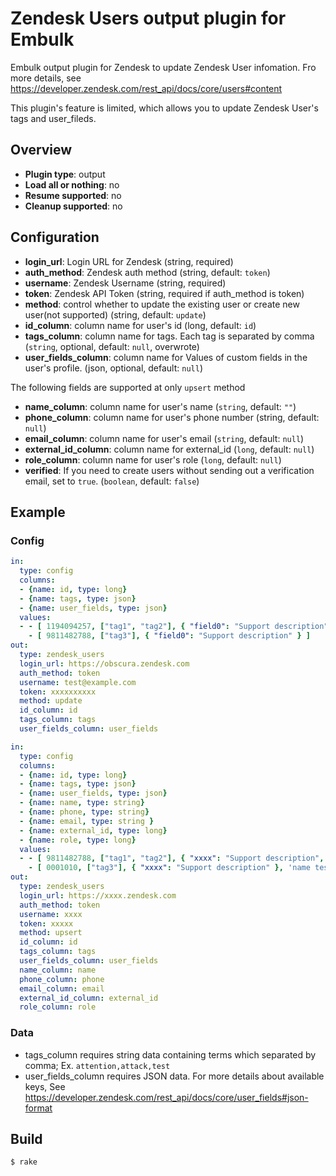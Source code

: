 # Zendesk Users output plugin for Embulk

Embulk output plugin for Zendesk to update Zendesk User infomation. Fro more details, see https://developer.zendesk.com/rest_api/docs/core/users#content

This plugin's feature is limited, which allows you to update Zendesk User's tags and user_fileds.

## Overview

* **Plugin type**: output
* **Load all or nothing**: no
* **Resume supported**: no
* **Cleanup supported**: no

## Configuration

- **login_url**: Login URL for Zendesk (string, required)
- **auth_method**: Zendesk auth method (string, default: `token`)
- **username**: Zendesk Username (string, required)
- **token**: Zendesk API Token (string, required if auth_method is token)
- **method**:  control whether to update the existing user or create new user(not supported) (string, default: `update`)
- **id_column**: column name for user's id (long, default: `id`)
- **tags_column**: column name for tags. Each tag is separated by comma (`string`, optional, default: `null`, overwrote)
- **user_fields_column**: column name for Values of custom fields in the user's profile. (json, optional, default: `null`)

The following fields are supported at only `upsert` method

- **name_column**: column name for user's name (`string`, default: `""`)
- **phone_column**: column name for user's phone number (string, default: `null`)
- **email_column**: column name for user's email (`string`, default: `null`)
- **external_id_column**: column name for external_id (`long`, default: `null`)
- **role_column**: column name for user's role (`long`, default: `null`)
- **verified**: If you need to create users without sending out a verification email, set to `true`. (`boolean`, default: `false`)

## Example

### Config

```yaml
in:
  type: config
  columns:
  - {name: id, type: long}
  - {name: tags, type: json}
  - {name: user_fields, type: json}
  values:
  - - [ 1194094257, ["tag1", "tag2"], { "field0": "Support description", "field01": "2013-02-27T20:35:55Z" } ]
    - [ 9811482788, ["tag3"], { "field0": "Support description" } ]
out:
  type: zendesk_users
  login_url: https://obscura.zendesk.com
  auth_method: token
  username: test@example.com
  token: xxxxxxxxxx
  method: update
  id_column: id
  tags_column: tags
  user_fields_column: user_fields
```

``` yaml
in:
  type: config
  columns:
  - {name: id, type: long}
  - {name: tags, type: json}
  - {name: user_fields, type: json}
  - {name: name, type: string}
  - {name: phone, type: string}
  - {name: email, type: string }
  - {name: external_id, type: long}
  - {name: role, type: long}
  values:
  - - [ 9811482788, ["tag1", "tag2"], { "xxxx": "Support description", "date": "2013-02-27T20:35:55Z" }, 'name testing', '000-000-000', 'toru+3@xxxxx-data.com', 111, 2859697]
    - [ 0001010, ["tag3"], { "xxxx": "Support description" }, 'name testing2', '000-0000001', 'toru+4@xxxxx-data.com', 113, 2859707]
out:
  type: zendesk_users
  login_url: https://xxxx.zendesk.com
  auth_method: token
  username: xxxx
  token: xxxxx
  method: upsert
  id_column: id
  tags_column: tags
  user_fields_column: user_fields
  name_column: name
  phone_column: phone
  email_column: email
  external_id_column: external_id
  role_column: role
```

### Data

- tags_column requires string data containing terms which separated by comma; Ex. `attention,attack,test`
- user_fields_column requires JSON data. For more details about available keys, See https://developer.zendesk.com/rest_api/docs/core/user_fields#json-format

## Build

```
$ rake
```
